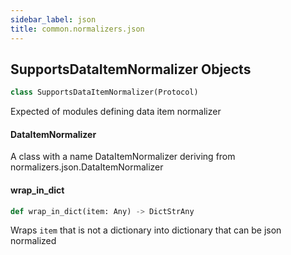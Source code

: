 ```yaml
---
sidebar_label: json
title: common.normalizers.json
---
```


## SupportsDataItemNormalizer Objects

```python
class SupportsDataItemNormalizer(Protocol)
```

Expected of modules defining data item normalizer

#### DataItemNormalizer

A class with a name DataItemNormalizer deriving from normalizers.json.DataItemNormalizer

#### wrap\_in\_dict

```python
def wrap_in_dict(item: Any) -> DictStrAny
```

Wraps `item` that is not a dictionary into dictionary that can be json normalized

